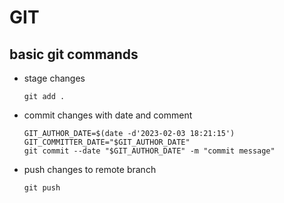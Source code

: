 # GIT
## basic git commands

* stage changes
    ```
    git add .
    ```
* commit changes with date and comment
    ```
    GIT_AUTHOR_DATE=$(date -d'2023-02-03 18:21:15') 
    GIT_COMMITTER_DATE="$GIT_AUTHOR_DATE"
    git commit --date "$GIT_AUTHOR_DATE" -m "commit message"
    ```
* push changes to remote branch
    ```
    git push
    ```
